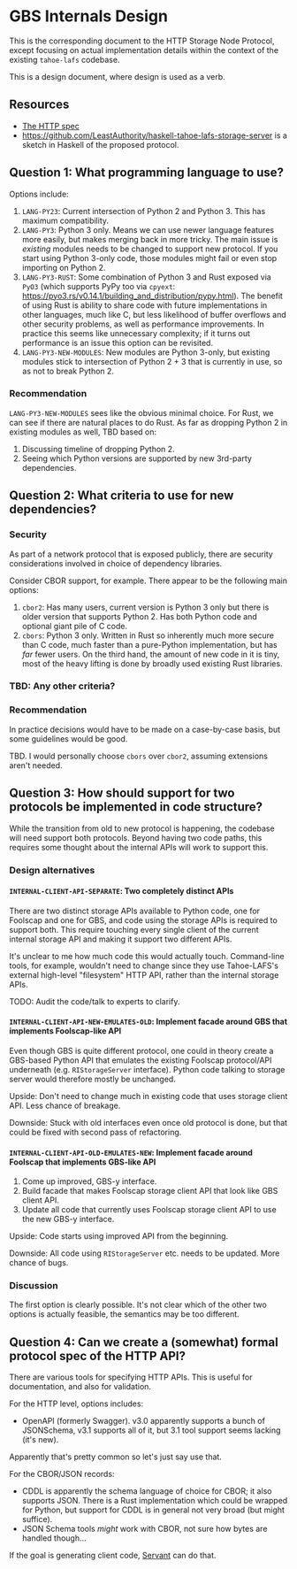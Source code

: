 # GBS Internals Design

This is the corresponding document to the HTTP Storage Node Protocol, except focusing on actual implementation details within the context of the existing `tahoe-lafs` codebase.

This is a design document, where design is used as a verb.

## Resources

* [The HTTP spec](http-storage-node-protocol.rst)
* https://github.com/LeastAuthority/haskell-tahoe-lafs-storage-server is a sketch in Haskell of the proposed protocol.

## Question 1: What programming language to use?

Options include:

1. `LANG-PY23`: Current intersection of Python 2 and Python 3.
   This has maximum compatibility.
2. `LANG-PY3`: Python 3 only.
   Means we can use newer language features more easily, but makes merging back in more tricky.
   The main issue is _existing_ modules needs to be changed to support new protocol.
   If you start using Python 3-only code, those modules might fail or even stop importing on Python 2.
3. `LANG-PY3-RUST`: Some combination of Python 3 and Rust exposed via `PyO3` (which supports PyPy too via `cpyext`: https://pyo3.rs/v0.14.1/building_and_distribution/pypy.html).
   The benefit of using Rust is ability to share code with future implementations in other languages, much like C, but less likelihood of buffer overflows and other security problems, as well as performance improvements.
   In practice this seems like unnecessary complexity; if it turns out performance is an issue this option can be revisited.
4. `LANG-PY3-NEW-MODULES`: New modules are Python 3-only, but existing modules stick to intersection of Python 2 + 3 that is currently in use, so as not to break Python 2.

### Recommendation

`LANG-PY3-NEW-MODULES` sees like the obvious minimal choice.
For Rust, we can see if there are natural places to do Rust.
As far as dropping Python 2 in existing modules as well, TBD based on:

1. Discussing timeline of dropping Python 2.
2. Seeing which Python versions are supported by new 3rd-party dependencies.

## Question 2: What criteria to use for new dependencies?

### Security

As part of a network protocol that is exposed publicly, there are security considerations involved in choice of dependency libraries.

Consider CBOR support, for example.
There appear to be the following main options:

1. `cbor2`: Has many users, current version is Python 3 only but there is older version that supports Python 2. Has both Python code and optional giant pile of C code.
2. `cbors`: Python 3 only.
   Written in Rust so inherently much more secure than C code, much faster than a pure-Python implementation, but has _far_ fewer users.
   On the third hand, the amount of new code in it is tiny, most of the heavy lifting is done by broadly used existing Rust libraries.

### TBD: Any other criteria?

### Recommendation

In practice decisions would have to be made on a case-by-case basis, but some guidelines would be good.

TBD.
I would personally choose `cbors` over `cbor2`, assuming extensions aren't needed.


## Question 3: How should support for two protocols be implemented in code structure?

While the transition from old to new protocol is happening, the codebase will need support both protocols.
Beyond having two code paths, this requires some thought about the internal APIs will work to support this.

### Design alternatives

#### `INTERNAL-CLIENT-API-SEPARATE`: Two completely distinct APIs

There are two distinct storage APIs available to Python code, one for Foolscap and one for GBS, and code using the storage APIs is required to support both.
This require touching every single client of the current internal storage API and making it support two different APIs.

It's unclear to me how much code this would actually touch.
Command-line tools, for example, wouldn't need to change since they use Tahoe-LAFS's external high-level "filesystem" HTTP API, rather than the internal storage APIs.

TODO: Audit the code/talk to experts to clarify.


#### `INTERNAL-CLIENT-API-NEW-EMULATES-OLD`: Implement facade around GBS that implements Foolscap-like API

Even though GBS is quite different protocol, one could in theory create a GBS-based Python API that emulates the existing Foolscap protocol/API underneath (e.g. `RIStorageServer` interface).
Python code talking to storage server would therefore mostly be unchanged.

Upside: Don't need to change much in existing code that uses storage client API.
Less chance of breakage.

Downside: Stuck with old interfaces even once old protocol is done, but that could be fixed with second pass of refactoring.

#### `INTERNAL-CLIENT-API-OLD-EMULATES-NEW`: Implement facade around Foolscap that implements GBS-like API

1. Come up improved, GBS-y interface.
2. Build facade that makes Foolscap storage client API that look like GBS client API.
3. Update all code that currently uses Foolscap storage client API to use the new GBS-y interface.

Upside: Code starts using improved API from the beginning.

Downside: All code using `RIStorageServer` etc. needs to be updated.
More chance of bugs.

### Discussion

The first option is clearly possible.
It's not clear which of the other two options is actually feasible, the semantics may be too different.


## Question 4: Can we create a (somewhat) formal protocol spec of the HTTP API?

There are various tools for specifying HTTP APIs.
This is useful for documentation, and also for validation.

For the HTTP level, options includes:

* OpenAPI (formerly Swagger).
  v3.0 apparently supports a bunch of JSONSchema, v3.1 supports all of it, but 3.1 tool support seems lacking (it's new).

Apparently that's pretty common so let's just say use that.

For the CBOR/JSON records:

* CDDL is apparently the schema language of choice for CBOR; it also supports JSON.
  There is a Rust implementation which could be wrapped for Python, but support for CDDL is in general not very broad (but might suffice).
* JSON Schema tools _might_ work with CBOR, not sure how bytes are handled though...

If the goal is generating client code, [Servant](https://docs.servant.dev/en/stable/) can do that.
